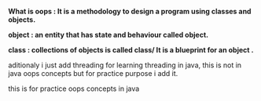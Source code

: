 **What is oops : It is a methodology  to design a program using classes and objects.**

**object : an entity that has state and behaviour called object.**

**class : collections of objects is called class/ It is a blueprint for an object  .**

aditionaly i just add threading for learning threading in java, this is not in java oops concepts but for practice purpose
i add it.

this is for practice oops concepts in java
